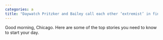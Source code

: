 ```yaml
---
categories: a
title: "Daywatch Pritzker and Bailey call each other ‘extremist’ in final debate"
---
```

Good morning, Chicago. Here are some of the top stories you need to know to start your day.